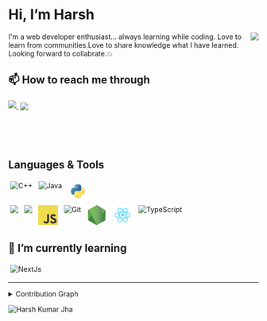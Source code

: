 
<p style="clear:both;">
<h1>  Hi, I’m Harsh<img src = "https://raw.githubusercontent.com/MartinHeinz/MartinHeinz/master/wave.gif" width="15px"  height="35px"/></h1><img src="https://media2.giphy.com/media/qgQUggAC3Pfv687qPC/giphy.gif?cid=790b76113836c5206b43fbc32ad4948085ee2f70f43c31b5&rid=giphy.gif&ct=gf" align="right" height="300vh">

I'm a web developer enthusiast... always learning while coding. Love to learn from communities.Love to share knowledge what I have learned. Looking forward to collabrate.💥
</p>
<p>
<h2>📫 How to reach me through
</p></h2>
<!-- Socials Links and Badges -->
<p >
	<a href="https://www.linkedin.com/in/harsh-kumar-jha-1531321b9/">
		<img src="https://img.icons8.com/fluent/48/000000/linkedin.png" />
	</a>
	<a href="https://twitter.com/HaRsH_2k11?t=dvwbcPezHCxBMftIvr-WeQ&s=08">
		<img src="https://img.icons8.com/color/48/000000/twitter-circled--v5.png" 
	 height="48" style="vertical-align:top; margin:4px"/>
	</a>
</p>
<br/><br/>
<!-- Language and Tools -->
<h2>Languages & Tools <img src = "https://media2.giphy.com/media/QssGEmpkyEOhBCb7e1/giphy.gif?cid=ecf05e47a0n3gi1bfqntqmob8g9aid1oyj2wr3ds3mg700bl&rid=giphy.gif" width="15px"  height="35px"> </h2>
<p>
  <img src="https://img.icons8.com/color/48/000000/c-plus-plus-logo.png" height="40"
    style="vertical-align:top; margin:4px" alt="C++" />
  <img src="https://cdn-icons-png.flaticon.com/512/5968/5968282.png" height="40" style="vertical-align:top; margin:4px"
    alt="Java" />
  <img
    src="https://raw.githubusercontent.com/github/explore/80688e429a7d4ef2fca1e82350fe8e3517d3494d/topics/python/python.png"
    alt="Python" height="40" style="vertical-align:top; margin:4px" />
    <br />
  <img src="https://cdn-icons-png.flaticon.com/512/1051/1051277.png" height="40"
    style="vertical-align:top; margin:4px" />
  <img src="https://cdn-icons-png.flaticon.com/512/732/732190.png" height="40" style="vertical-align:top; margin:4px" />
  <img
    src="https://raw.githubusercontent.com/github/explore/80688e429a7d4ef2fca1e82350fe8e3517d3494d/topics/javascript/javascript.png"
    alt="Javascript" height="40" style="vertical-align:top; margin:4px">
  <img src="https://avatars.githubusercontent.com/u/18133?s=200&v=4" alt="Git" height="40"
    style="vertical-align:top; margin:4px">
    <img
    src="https://raw.githubusercontent.com/github/explore/80688e429a7d4ef2fca1e82350fe8e3517d3494d/topics/nodejs/nodejs.png"
    alt="Node Js" height="40" style="vertical-align:top; margin:4px">
    <img
    src="https://raw.githubusercontent.com/github/explore/80688e429a7d4ef2fca1e82350fe8e3517d3494d/topics/react/react.png"
    alt="React" height="40" style="vertical-align:top; margin:4px">
    <img
    src="https://upload.wikimedia.org/wikipedia/commons/4/4c/Typescript_logo_2020.svg"
    alt="TypeScript" height="40" style="vertical-align:top; margin:4px">
</p>

<p>
<h2>📖 I’m currently learning</h2>
</p>
<p>
  <img
    src="https://raw.githubusercontent.com/gilbarbara/logos/0fabdf6def45abdfa138996fc20392e8004ad0b9/logos/nextjs.svg"
    alt="NextJs" height="40" style="vertical-align:top; margin:4px">  
</p>

---

<!-- <div align="center">
   <a href="https://github.com/Harsh-kumar-jha">
     <img align="center" src="https://github-readme-stats.vercel.app/api/top-langs/?username=Harsh-kumar-jha&theme=vue-dark&hide_langs_below=1" />
   </a>
</div>

 -->
<!-- Conritbution Graph -->
<details>
  <summary>Contribution Graph</summary>

[![Harsh Kumar Jha's github activity graph](https://activity-graph.herokuapp.com/graph?username=Harsh-kumar-jha&theme=github)](https://github.com/Harsh-kumar-jha/github-readme-activity-graph)
</details>

<p align="left"> <img src="https://komarev.com/ghpvc/?username=Harsh-kumar-jha&label=Profile%20views&color=0e75b6&style=flat" alt="Harsh Kumar Jha" /> </p>

